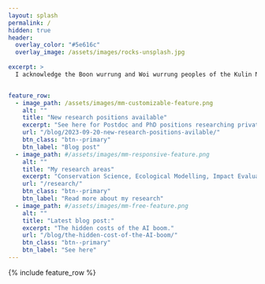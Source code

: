 ```yaml
---
layout: splash
permalink: /
hidden: true
header:
  overlay_color: "#5e616c"
  overlay_image: /assets/images/rocks-unsplash.jpg
 
excerpt: >
  I acknowledge the Boon wurrung and Woi wurrung peoples of the Kulin Nations as the Traditional Owners of the land on which I live and work, and pay my respects to their Elders past, present and emerging.


feature_row:
  - image_path: /assets/images/mm-customizable-feature.png
    alt: ""
    title: "New research positions available"
    excerpt: "See here for Postdoc and PhD positions researching private protected areas."
    url: "/blog/2023-09-20-new-research-positions-avilable/"
    btn_class: "btn--primary"
    btn_label: "Blog post"
  - image_path: #/assets/images/mm-responsive-feature.png
    alt: ""
    title: "My research areas"
    excerpt: "Conservation Science, Ecological Modelling, Impact Evaluation, Conservation Policy."
    url: "/research/"
    btn_class: "btn--primary"
    btn_label: "Read more about my research"
  - image_path: #/assets/images/mm-free-feature.png
    alt: ""
    title: "Latest blog post:"
    excerpt: "The hidden costs of the AI boom."
    url: "/blog/the-hidden-cost-of-the-AI-boom/"
    btn_class: "btn--primary"
    btn_label: "See here"      
---
```


{% include feature_row %}
